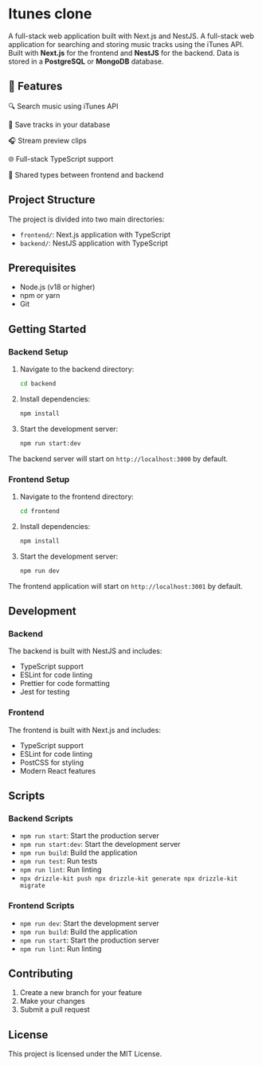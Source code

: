 # Itunes clone

A full-stack web application built with Next.js and NestJS.
A full-stack web application for searching and storing music tracks using the iTunes API. Built with **Next.js** for the frontend and **NestJS** for the backend. Data is stored in a **PostgreSQL** or **MongoDB** database.

## 🧱 Features

🔍 Search music using iTunes API

💾 Save tracks in your database

🎧 Stream preview clips

🌐 Full-stack TypeScript support

🧠 Shared types between frontend and backend

## Project Structure

The project is divided into two main directories:

- `frontend/`: Next.js application with TypeScript
- `backend/`: NestJS application with TypeScript

## Prerequisites

- Node.js (v18 or higher)
- npm or yarn
- Git

## Getting Started

### Backend Setup

1. Navigate to the backend directory:
   ```bash
   cd backend
   ```

2. Install dependencies:
   ```bash
   npm install
   ```

3. Start the development server:
   ```bash
   npm run start:dev
   ```

The backend server will start on `http://localhost:3000` by default.

### Frontend Setup

1. Navigate to the frontend directory:
   ```bash
   cd frontend
   ```

2. Install dependencies:
   ```bash
   npm install
   ```

3. Start the development server:
   ```bash
   npm run dev
   ```

The frontend application will start on `http://localhost:3001` by default.

## Development

### Backend

The backend is built with NestJS and includes:
- TypeScript support
- ESLint for code linting
- Prettier for code formatting
- Jest for testing

### Frontend

The frontend is built with Next.js and includes:
- TypeScript support
- ESLint for code linting
- PostCSS for styling
- Modern React features

## Scripts

### Backend Scripts

- `npm run start`: Start the production server
- `npm run start:dev`: Start the development server
- `npm run build`: Build the application
- `npm run test`: Run tests
- `npm run lint`: Run linting
- `npx drizzle-kit push
npx drizzle-kit generate
npx drizzle-kit migrate
`


### Frontend Scripts

- `npm run dev`: Start the development server
- `npm run build`: Build the application
- `npm run start`: Start the production server
- `npm run lint`: Run linting



## Contributing

1. Create a new branch for your feature
2. Make your changes
3. Submit a pull request

## License

This project is licensed under the MIT License.
